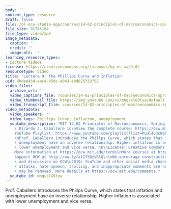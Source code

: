 ```yaml
---
body: ''
content_type: resource
draft: false
file: /ol-ocw-studio-app/courses/14-02-principles-of-macroeconomics-spring-2023/1402-sp23-lecture-9-v2_360p_16_9.mp4
file_size: 91745164
file_type: video/mp4
image_metadata:
  caption: ''
  credit: ''
  image-alt: ''
learning_resource_types:
- Lecture Videos
license: https://creativecommons.org/licenses/by-nc-sa/4.0/
resourcetype: Video
title: 'Lecture 9: The Phillips Curve and Inflation'
uid: 4bdee45d-aaca-45dc-a043-ebd625333752
video_files:
  archive_url: ''
  video_captions_file: /courses/14-02-principles-of-macroeconomics-spring-2023/1m8XRqp-AVdS64CW-PlvQDH2AYNFPQguV_transcript.webvtt
  video_thumbnail_file: https://img.youtube.com/vi/mhqsslG9tyw/default.jpg
  video_transcript_file: /courses/14-02-principles-of-macroeconomics-spring-2023/1m8XRqp-AVdS64CW-PlvQDH2AYNFPQguV_transcript.pdf
video_metadata:
  video_speakers: ''
  video_tags: Phillips Curve, inflation, unemployment
  youtube_description: "MIT 14.02 Principles of Macroeconomics, Spring 2023\nInstructor:\
    \ Ricardo J. Caballero \n\nView the complete course: https://ocw.mit.edu/courses/14-02-principles-of-macroeconomics-spring-2023/\n\
    YouTube Playlist: https://www.youtube.com/playlist?list=PLUl4u3cNGP62EXoZ4B3_Ob7lRRwpGQxkb\n\
    \nProf. Caballero introduces the Phillps Curve, which states that inflation and\
    \ unemployment have an inverse relationship. Higher inflation is associated with\
    \ lower unemployment and vice versa. \n\nLicense: Creative Commons BY-NC-SA\n\
    More information at https://ocw.mit.edu/terms\nMore courses at https://ocw.mit.edu\n\
    Support OCW at http://ow.ly/a1If50zVRlQ\n\nWe encourage constructive comments\
    \ and discussion on OCW\u2019s YouTube and other social media channels. Personal\
    \ attacks, hate speech, trolling, and inappropriate comments are not allowed and\
    \ may be removed. More details at https://ocw.mit.edu/comments."
  youtube_id: mhqsslG9tyw
---
```

Prof. Caballero introduces the Phillps Curve, which states that inflation and unemployment have an inverse relationship. Higher inflation is associated with lower unemployment and vice versa.